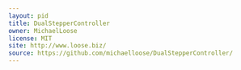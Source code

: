 ```yaml
---
layout: pid
title: DualStepperController
owner: MichaelLoose
license: MIT
site: http://www.loose.biz/
source: https://github.com/michaelloose/DualStepperController/
---
```

